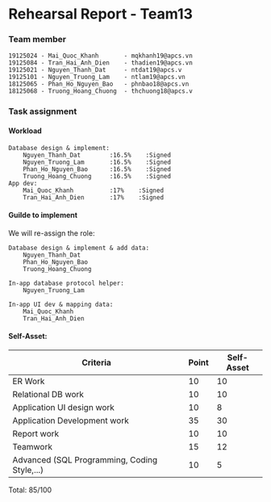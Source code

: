 # Rehearsal Report - Team13

### Team member
```
19125024 - Mai_Quoc_Khanh       - mqkhanh19@apcs.vn
19125084 - Tran_Hai_Anh_Dien    - thadien19@apcs.vn
19125021 - Nguyen_Thanh_Dat     - ntdat19@apcs.v
19125101 - Nguyen_Truong_Lam    - ntlam19@apcs.vn
18125065 - Phan_Ho_Nguyen_Bao   - phnbao18@apcs.vn
18125068 - Truong_Hoang_Chuong  - thchuong18@apcs.v
```

### Task assignment
#### Workload
```
Database design & implement:
    Nguyen_Thanh_Dat        :16.5%    :Signed
    Nguyen_Truong_Lam       :16.5%    :Signed
    Phan_Ho_Nguyen_Bao      :16.5%    :Signed
    Truong_Hoang_Chuong     :16.5%    :Signed
App dev:
    Mai_Quoc_Khanh          :17%    :Signed
    Tran_Hai_Anh_Dien       :17%    :Signed
```

#### Guilde to implement
We will re-assign the role:
```
Database design & implement & add data:
    Nguyen_Thanh_Dat
    Phan_Ho_Nguyen_Bao
    Truong_Hoang_Chuong
```
```
In-app database protocol helper:
    Nguyen_Truong_Lam
```
```
In-app UI dev & mapping data:
    Mai_Quoc_Khanh
    Tran_Hai_Anh_Dien
```

#### Self-Asset:
| Criteria                                     | Point | Self-Asset |
|----------------------------------------------|-------|------------|
| ER Work                                      | 10    | 10         |
| Relational DB work                           | 10    | 10         |
| Application UI design work                   | 10    | 8          |
| Application Development work                 | 35    | 30         |
| Report work                                  | 10    | 10         |
| Teamwork                                     | 15    | 12         |
| Advanced (SQL Programming, Coding Style,...) | 10    | 5          |

Total: 85/100